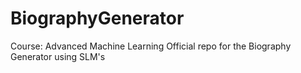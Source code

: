 # BiographyGenerator
Course: Advanced Machine Learning
Official repo for the Biography Generator using SLM's
